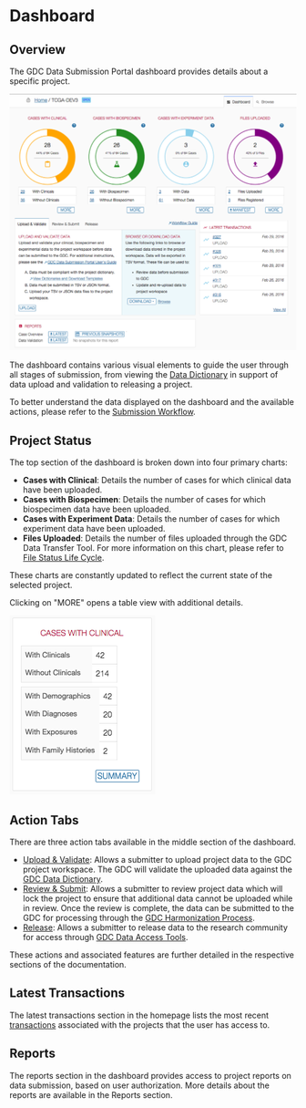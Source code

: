 # Dashboard

## Overview

The GDC Data Submission Portal dashboard provides details about a specific project.

[![GDC Submission Dashboard Page](images/GDC_Submission_Dashboard.png)](images/GDC_Submission_Dashboard.png "Click to see the full image.")

The dashboard contains various visual elements to guide the user through all stages of submission, from viewing the [Data Dictionary](https://gdc-docs.nci.nih.gov/Data_Dictionary/) in support of data upload and validation to releasing a project.

To better understand the data displayed on the dashboard and the available actions, please refer to the [Submission Workflow](Submission_Workflow.md).

## Project Status

The top section of the dashboard is broken down into four primary charts:

* __Cases with Clinical__: Details the number of cases for which clinical data have been uploaded.
* __Cases with Biospecimen__: Details the number of cases for which biospecimen data have been uploaded.
* __Cases with Experiment Data__: Details the number of cases for which experiment data have been uploaded.
* __Files Uploaded__: Details the number of files uploaded through the GDC Data Transfer Tool. For more information on this chart, please refer to [File Status Life Cycle](Submission_Workflow.md#file-status-life-cycle). 

These charts are constantly updated to reflect the current state of the selected project.

Clicking on "MORE" opens a table view with additional details.

[![GDC Submission Dashboard Details Widget](images/GDC_Submission_Dashboard_Details.png)](images/GDC_Submission_Dashboard_Details.png "Click to see the full image.")

## Action Tabs

There are three action tabs available in the middle section of the dashboard.

* [Upload & Validate](Upload_Data.md): Allows a submitter to upload project data to the GDC project workspace. The GDC will validate the uploaded data against the [GDC Data Dictionary](https://gdc-docs.nci.nih.gov/Data_Dictionary/).
* [Review & Submit](Submit_Release.md#review-and-submit): Allows a submitter to review project data which will lock the project to ensure that additional data cannot be uploaded while in review. Once the review is complete, the data can be submitted to the GDC for processing through the [GDC Harmonization Process](https://gdc.nci.nih.gov/submit-data/gdc-data-harmonization).
* [Release](Submit_Release.md#release): Allows a submitter to release data to the research community for access through [GDC Data Access Tools](https://gdc.nci.nih.gov/access-data/data-access-processes-and-tools).

These actions and associated features are further detailed in the respective sections of the documentation.

## Latest Transactions

The latest transactions section in the homepage lists the most recent [transactions](Transactions.md) associated with the projects that the user has access to.

## Reports

The reports section in the dashboard provides access to project reports on data submission, based on user authorization. More details about the reports are available in the Reports section.
